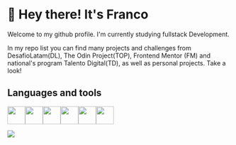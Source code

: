 # :shark: Hey there! It's Franco

Welcome to my github profile. I'm currently studying fullstack Development.

In my repo list you can find many projects and challenges from DesafioLatam(DL), The Odin Project(TOP), Frontend Mentor (FM) and national's program Talento Digital(TD), as well as personal projects. Take a look!

## Languages and tools
<img height=40 src="https://cdn.jsdelivr.net/gh/devicons/devicon/icons/html5/html5-plain-wordmark.svg" /><img height=40 src="https://cdn.jsdelivr.net/gh/devicons/devicon/icons/css3/css3-plain-wordmark.svg" /><img height=40 src="https://cdn.jsdelivr.net/gh/devicons/devicon/icons/javascript/javascript-plain.svg" /><img height=40 src="https://cdn.jsdelivr.net/gh/devicons/devicon/icons/bootstrap/bootstrap-original.svg" /><img height=40 src="https://cdn.jsdelivr.net/gh/devicons/devicon/icons/tailwindcss/tailwindcss-plain.svg" /><img height=40 src="https://cdn.jsdelivr.net/gh/devicons/devicon/icons/postgresql/postgresql-original.svg" />

<img src="https://github-readme-stats.vercel.app/api?username=24fcontreras&show_icons=true&theme=github_dark"/>
